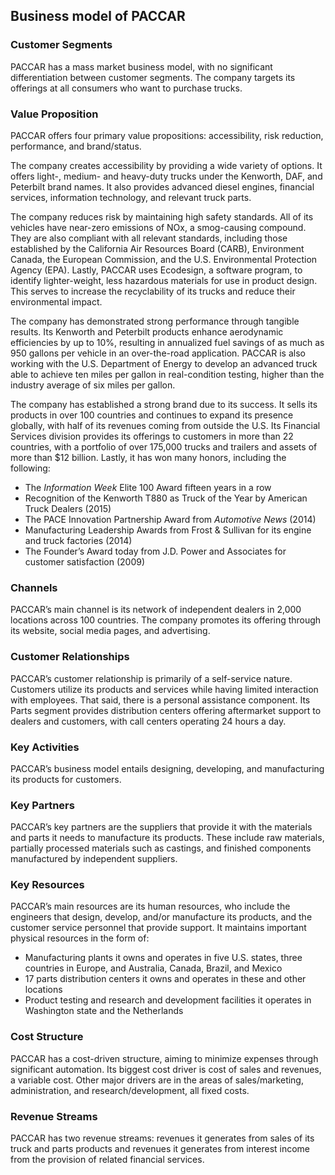 Business model of PACCAR
------------------------

 ### Customer Segments

 PACCAR has a mass market business model, with no significant differentiation between customer segments. The company targets its offerings at all consumers who want to purchase trucks.

 ### Value Proposition

 PACCAR offers four primary value propositions: accessibility, risk reduction, performance, and brand/status.

 The company creates accessibility by providing a wide variety of options. It offers light-, medium- and heavy-duty trucks under the Kenworth, DAF, and Peterbilt brand names. It also provides advanced diesel engines, financial services, information technology, and relevant truck parts.

 The company reduces risk by maintaining high safety standards. All of its vehicles have near-zero emissions of NOx, a smog-causing compound. They are also compliant with all relevant standards, including those established by the California Air Resources Board (CARB), Environment Canada, the European Commission, and the U.S. Environmental Protection Agency (EPA). Lastly, PACCAR uses Ecodesign, a software program, to identify lighter-weight, less hazardous materials for use in product design. This serves to increase the recyclability of its trucks and reduce their environmental impact.

 The company has demonstrated strong performance through tangible results. Its Kenworth and Peterbilt products enhance aerodynamic efficiencies by up to 10%, resulting in annualized fuel savings of as much as 950 gallons per vehicle in an over-the-road application. PACCAR is also working with the U.S. Department of Energy to develop an advanced truck able to achieve ten miles per gallon in real-condition testing, higher than the industry average of six miles per gallon.

 The company has established a strong brand due to its success. It sells its products in over 100 countries and continues to expand its presence globally, with half of its revenues coming from outside the U.S. Its Financial Services division provides its offerings to customers in more than 22 countries, with a portfolio of over 175,000 trucks and trailers and assets of more than $12 billion. Lastly, it has won many honors, including the following:

  * The *Information Week* Elite 100 Award fifteen years in a row
 * Recognition of the Kenworth T880 as Truck of the Year by American Truck Dealers (2015)
 * The PACE Innovation Partnership Award from *Automotive News* (2014)
 * Manufacturing Leadership Awards from Frost & Sullivan for its engine and truck factories (2014)
 * The Founder’s Award today from J.D. Power and Associates for customer satisfaction (2009)
  ### Channels

 PACCAR’s main channel is its network of independent dealers in 2,000 locations across 100 countries. The company promotes its offering through its website, social media pages, and advertising.

 ### Customer Relationships

 PACCAR’s customer relationship is primarily of a self-service nature. Customers utilize its products and services while having limited interaction with employees. That said, there is a personal assistance component. Its Parts segment provides distribution centers offering aftermarket support to dealers and customers, with call centers operating 24 hours a day.

 ### Key Activities

 PACCAR’s business model entails designing, developing, and manufacturing its products for customers.

 ### Key Partners

 PACCAR’s key partners are the suppliers that provide it with the materials and parts it needs to manufacture its products. These include raw materials, partially processed materials such as castings, and finished components manufactured by independent suppliers.

 ### Key Resources

 PACCAR’s main resources are its human resources, who include the engineers that design, develop, and/or manufacture its products, and the customer service personnel that provide support. It maintains important physical resources in the form of:

  * Manufacturing plants it owns and operates in five U.S. states, three countries in Europe, and Australia, Canada, Brazil, and Mexico
 * 17 parts distribution centers it owns and operates in these and other locations
 * Product testing and research and development facilities it operates in Washington state and the Netherlands
  ### Cost Structure

 PACCAR has a cost-driven structure, aiming to minimize expenses through significant automation. Its biggest cost driver is cost of sales and revenues, a variable cost. Other major drivers are in the areas of sales/marketing, administration, and research/development, all fixed costs.

 ### Revenue Streams

 PACCAR has two revenue streams: revenues it generates from sales of its truck and parts products and revenues it generates from interest income from the provision of related financial services.